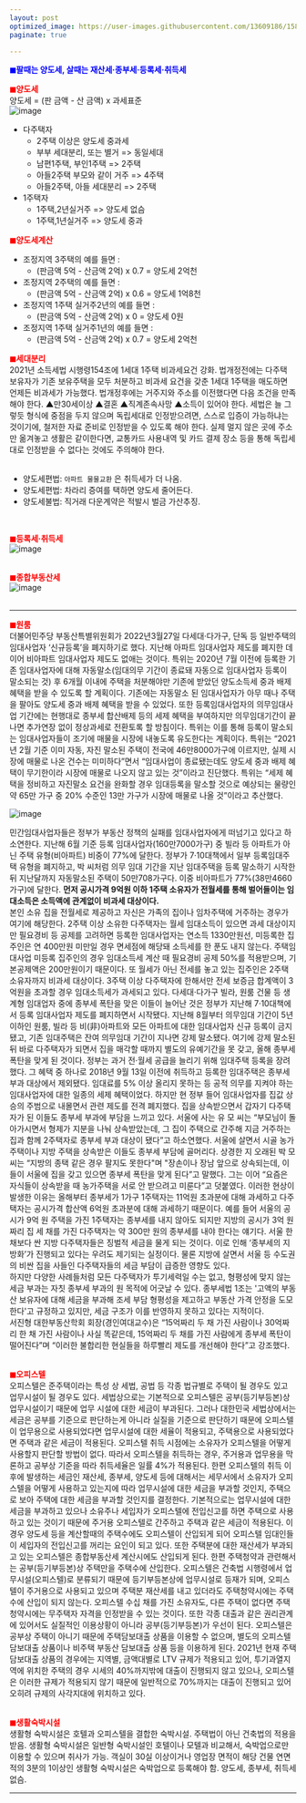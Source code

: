 ```yaml
---
layout: post
optimized_image: https://user-images.githubusercontent.com/13609186/158834851-5c5d7736-001b-448d-8bb6-eb99f2f16233.jpg
paginate: true

---
```

<span style="color:blue">**◼팔때는 양도세, 살때는 재산세·종부세·등록세·취득세**</span><br>

<span style="color:red">**◼양도세**</span><br>
양도세 = (판 금액 - 산 금액) x 과세표준<br>
![image](https://thumb.mt.co.kr/06/2021/05/2021051314510663694_1.jpg/dims/optimize/) <br>
* 다주택자 <br>
  * 2주택 이상은 양도세 중과세 <br>
  * 부부 세대분리, 또는 별거 => 동일세대 <br>
  * 남편1주택, 부인1주택 => 2주택 <br>
  * 아들2주택 부모와 같이 거주 => 4주택 <br>
  * 아들2주택, 아들 세대분리 => 2주택 <br>
* 1주택자 <br>
  * 1주택,2년실거주 => 양도세 없슴<br>
  * 1주택,1년실거주 => 양도세 중과<br>

<span style="color:red">**◼양도세계산**</span><br>
* 조정지역 3주택의 예를 들면 : <br>
  * (판금액 5억 - 산금액 2억) x 0.7 = 양도세 2억천 <br>
* 조정지역 2주택의 예를 들면 : <br>
  * (판금액 5억 - 산금액 2억) x 0.6 = 양도세 1억8천 <br>
* 조정지역 1주택 실거주2년의 예를 들면 : <br>
  * (판금액 5억 - 산금액 2억) x 0 = 양도세 0원 <br>
* 조정지역 1주택 실거주1년의 예를 들면 : <br>
  * (판금액 5억 - 산금액 2억) x 0.7 = 양도세 2억천 <br>

<span style="color:red">**◼세대분리**</span><br>
2021년 소득세법 시행령154조에 1세대 1주택 비과세요건 강화.
법개정전에는 다주택 보유자가 기존 보유주택을 모두 처분하고 비과세 요건을 갖춘 1세대 1주택을 매도하면 언제든 비과세가 가능했다. 
법개정후에는 거주지와 주소를 이전했다면 다음 조건을 만족해야 한다. 
▲만30세이상 ▲결혼 ▲직계존속사망 ▲소득이 있어야 한다. 
세법은 늘 그렇듯 형식에 중점을 두지 않으며 독립세대로 인정받으려면, 스스로 입증이 가능하냐는 것이기에, 철저한 자료 준비로 인정받을 수 있도록 해야 한다.
실제 멀지 않은 곳에 주소만 옮겨놓고 생활은 같이한다면, 교통카드 사용내역 및 카드 결제 장소 등을 통해 독립세대로 인정받을 수 없다는 것에도 주의해야 한다. <br>
<br>

* 양도세편법: `아파트 물물교환` 은 취득세가 더 나옴. <br>
* 양도세편법: 차라리 증여를 택하면 양도세 줄어든다. <br>
* 양도세불법: 직거래 다운계약은 적발시 벌금 가산추징. <br>
<br>

<span style="color:red">**◼등록세·취득세**</span><br>
![image](https://t1.daumcdn.net/cfile/blog/2211B6395891DCA237)<br>
<br>

<span style="color:red">**◼종합부동산세**</span><br>
![image](http://cdn.bizwatch.co.kr/news/photo/2019/01/24/0e367ee0334549d9740249280791160d112724.jpg)<br>
<br>

---

<span style="color:red">**◼원룸**</span><br>
더불어민주당 부동산특별위원회가 2022년3월27일 다세대·다가구, 단독 등 일반주택의 임대사업자 ‘신규등록’을 폐지하기로 했다. 지난해 아파트 임대사업자 제도를 폐지한 데 이어 비아파트 임대사업자 제도도 없애는 것이다.
특위는 2020년 7월 이전에 등록한 기존 임대사업자에 대해 자동말소(임대의무 기간이 종료돼 자동으로 임대사업자 등록이 말소되는 것) 후 6개월 이내에 주택을 처분해야만 기존에 받았던 양도소득세 중과 배제 혜택을 받을 수 있도록 할 계획이다. 기존에는 자동말소 된 임대사업자가 아무 때나 주택을 팔아도 양도세 중과 배제 혜택을 받을 수 있었다.
또한 등록임대사업자의 의무임대사업 기간에는 현행대로 종부세 합산배제 등의 세제 혜택을 부여하지만 의무임대기간이 끝나면 추가연장 없이 정상과세로 전환토록 할 방침이다.
특위는 이를 통해 등록이 말소되는 임대사업자들이 조기에 매물을 시장에 내놓도록 유도한다는 계획이다. 특위는 “2021년 2월 기준 이미 자동, 자진 말소된 주택이 전국에 46만8000가구에 이르지만, 실제 시장에 매물로 나온 건수는 미미하다”면서 “임대사업이 종료됐는데도 양도세 중과 배제 혜택이 무기한이라 시장에 매물로 나오지 않고 있는 것”이라고 진단했다.
특위는 “세제 혜택을 정비하고 자진말소 요건을 완화할 경우 임대등록을 말소할 것으로 예상되는 물량인 약 65만 가구 중 20% 수준인 13만 가구가 시장에 매물로 나올 것”이라고 추산했다.

![image](https://pds.joongang.co.kr/news/component/htmlphoto_mmdata/202105/25/98685ea0-3b38-4055-92cf-d0414ee4d30b.jpg) <br>

민간임대사업자들은 정부가 부동산 정책의 실패를 임대사업자에게 떠넘기고 있다고 하소연한다. 지난해 6월 기준 등록 임대사업자(160만7000가구) 중 빌라 등 아파트가 아닌 주택 유형(비아파트) 비중이 77%에 달한다. 정부가 7·10대책에서 일부 등록임대주택 유형을 폐지하고, 박 씨처럼 의무 임대 기간을 지난 임대주택을 등록 말소하기 시작한 뒤 지난달까지 자동말소된 주택이 50만708가구다. 이중 비아파트가 77%(38만4660가구)에 달한다.
**먼저 공시가격 9억원 이하 1주택 소유자가 전월세를 통해 벌어들이는 임대소득은 소득액에 관계없이 비과세 대상이다.** <br>
본인 소유 집을 전월세로 제공하고 자신은 가족의 집이나 임차주택에 거주하는 경우가 여기에 해당한다. 2주택 이상 소유한 다주택자는 월세 임대소득이 있으면 과세 대상이지만 필요경비 등 공제를 고려하면 등록한 임대사업자는 연소득 1330만원선, 미등록한 집주인은 연 400만원 미만일 경우 면세점에 해당돼 소득세를 한 푼도 내지 않는다. 주택임대사업 미등록 집주인의 경우 임대소득세 계산 때 필요경비 공제 50%를 적용받으며, 기본공제액은 200만원이기 때문이다. 또 월세가 아닌 전세를 놓고 있는 집주인은 2주택 소유자까지 비과세 대상이다. 3주택 이상 다주택자에 한해서만 전세 보증금 합계액이 3억원을 초과할 경우 임대소득세가 과세되고 있다.
다세대·다가구 빌라, 원룸 건물 등 생계형 임대업자 중에 종부세 폭탄을 맞은 이들이 늘어난 것은 정부가 지난해 7·10대책에서 등록 임대사업자 제도를 폐지하면서 시작됐다. 지난해 8월부터 의무임대 기간이 5년 이하인 원룸, 빌라 등 비(非)아파트와 모든 아파트에 대한 임대사업자 신규 등록이 금지됐고, 기존 임대주택은 잔여 의무임대 기간이 지나면 강제 말소됐다. 여기에 강제 말소된 뒤 바로 다주택자가 되면서 집을 매각할 때까지 별도의 유예기간을 못 갖고, 올해 종부세 폭탄을 맞게 된 것이다. 
정부는 과거 전·월세 공급을 늘리기 위해 임대주택 등록을 장려했다. 그 혜택 중 하나로 2018년 9월 13일 이전에 취득하고 등록한 임대주택은 종부세 부과 대상에서 제외됐다. 임대료를 5% 이상 올리지 못하는 등 공적 의무를 지켜야 하는 임대사업자에 대한 일종의 세제 혜택이었다. 하지만 현 정부 들어 임대사업자를 집값 상승의 주범으로 내몰면서 관련 제도를 전격 폐지했다.
집을 상속받으면서 갑자기 다주택자가 된 이들도 종부세 부과에 부담을 느끼고 있다. 서울에 사는 유 모 씨는 “부모님이 돌아가시면서 형제가 지분을 나눠 상속받았는데, 그 집이 주택으로 간주해 지금 거주하는 집과 함께 2주택자로 종부세 부과 대상이 됐다”고 하소연했다.
서울에 살면서 시골 농가주택이나 지방 주택을 상속받은 이들도 종부세 부담에 골머리다. 상경한 지 오래된 박 모 씨는 “지방의 종택 같은 경우 팔지도 못한다"며 "장손이나 장남 앞으로 상속되는데, 이들이 서울에 집을 갖고 있으면 종부세 폭탄을 맞게 된다”고 말했다. 그는 이어 “요즘은 자식들이 상속받을 때 농가주택을 서로 안 받으려고 미룬다”고 덧붙였다.
이러한 현상이 발생한 이유는 올해부터 종부세가 1가구 1주택자는 11억원 초과분에 대해 과세하고 다주택자는 공시가격 합산액 6억원 초과분에 대해 과세하기 때문이다. 예를 들어 서울의 공시가 9억 원 주택을 가진 1주택자는 종부세를 내지 않아도 되지만 지방의 공시가 3억 원짜리 집 세 채를 가진 다주택자는 약 300만 원의 종부세를 내야 한다는 얘기다.
서울 한 채보다 싼 지방 다주택자들은 징벌적 세금을 물게 되는 것이다. 이로 인해 ‘종부세의 지방화’가 진행되고 있다는 우려도 제기되는 실정이다. 물론 지방에 살면서 서울 등 수도권의 비싼 집을 사들인 다주택자들의 세금 부담이 급증한 영향도 있다.  
하지만 다양한 사례들처럼 모든 다주택자가 투기세력일 수는 없고, 형평성에 맞지 않는 세금 부과는 자칫 종부세 부과의 원 목적에 어긋날 수 있다. 종부세법 1조는 '고액의 부동산 보유자에 대해 세금을 부과해 조세 부담 형평성을 제고하고 부동산 가격 안정을 도모한다'고 규정하고 있지만, 세금 구조가 이를 반영하지 못하고 있다는 지적이다.  
서진형 대한부동산학회 회장(경인여대교수)은 “15억짜리 두 채 가진 사람이나 30억짜리 한 채 가진 사람이나 사실 똑같은데, 15억짜리 두 채를 가진 사람에게 종부세 폭탄이 떨어진다”며 “이러한 불합리한 현실들을 하루빨리 제도를 개선해야 한다”고 강조했다. <br>
<br>

<span style="color:red">**◼오피스텔**</span><br>
오피스텔은 준주택이라는 특성 상 세법, 공법 등 각종 법규별로 주택이 될 경우도 있고 업무시설이 될 경우도 있다.
세법상으로는 기본적으로 오피스텔은 공부(등기부등본)상 업무시설이기 때문에 업무 시설에 대한 세금이 부과된다. 그러나 대한민국 세법상에서는 세금은 공부를 기준으로 판단하는게 아니라 실질을 기준으로 판단하기 때문에 오피스텔이 업무용으로 사용되었다면 업무시설에 대한 세율이 적용되고, 주택용으로 사용되었다면 주택과 같은 세금이 적용된다.
오피스텔 취득 시점에는 소유자가 오피스텔을 어떻게 사용할지 판단할 방법이 없다. 따라서 오피스텔을 취득하는 경우, 주거용과 업무용을 막론하고 공부상 기준을 따라 취득세율은 일률 4%가 적용된다.
한편 오피스텔의 취득 이후에 발생하는 세금인 재산세, 종부세, 양도세 등에 대해서는 세무서에서 소유자가 오피스텔을 어떻게 사용하고 있는지에 따라 업무시설에 대한 세금을 부과할 것인지, 주택으로 보아 주택에 대한 세금을 부과할 것인지를 결정한다. 기본적으로는 업무시설에 대한 세금을 부과하고 있으나 소유주나 세입자가 오피스텔에 전입신고를 하면 주택으로 사용하고 있는 것이기 때문에 주거용 오피스텔로 간주하고 주택과 같은 세금이 적용된다. 이 경우 양도세 등을 계산할때의 주택수에도 오피스텔이 산입되게 되어 오피스텔 임대인들이 세입자의 전입신고를 꺼리는 요인이 되고 있다. 또한 주택분에 대한 재산세가 부과되고 있는 오피스텔은 종합부동산세 계산시에도 산입되게 된다.
한편 주택청약과 관련해서는 공부(등기부등본)상 주택만을 주택수에 산입한다. 오피스텔은 건축법 시행령에서 업무시설(오피스텔)로 분류되기 때문에 등기부등본상에 업무시설로 등재가 되며, 오피스텔이 주거용으로 사용되고 있으며 주택분 재산세를 내고 있더라도 주택청약시에는 주택수에 산입이 되지 않는다. 오피스텔 수십 채를 가진 소유자도, 다른 주택이 없다면 주택청약시에는 무주택자 자격을 인정받을 수 있는 것이다.
또한 각종 대출과 같은 권리관계에 있어서도 실질적인 이용상황이 아니라 공부(등기부등본)가 우선이 된다. 오피스텔은 공부상 주택이 아니기 때문에 주택담보대출 상품을 이용할 수 없으며, 별도의 오피스텔 담보대출 상품이나 비주택 부동산 담보대출 상품 등을 이용하게 된다. 2021년 현재 주택담보대출 상품의 경우에는 지역별, 금액대별로 LTV 규제가 적용되고 있어, 투기과열지역에 위치한 주택의 경우 시세의 40%까지밖에 대출이 진행되지 않고 있으나, 오피스텔은 이러한 규제가 적용되지 않기 때문에 일반적으로 70%까지는 대출이 진행되고 있어 오히려 규제의 사각지대에 위치하고 있다.<br>
<br>

<span style="color:red">**◼생활숙박시설**</span><br>
생활형 숙박시설은 호텔과 오피스텔을 결합한 숙박시설. 
주택법이 아닌 건축법의 적용을 받음.
생활형 숙박시설은 일반형 숙박시설인 호텔이나 모텔과 비교해서, 숙박업으로만 이용할 수 있으며 취사가 가능.
객실이 30실 이상이거나 영업장 면적이 해당 건물 연면적의 3분의 1이상인 생활형 숙박시설은 숙박업으로 등록해야 함. 
양도세, 종부세, 취득세 없슴.






---










